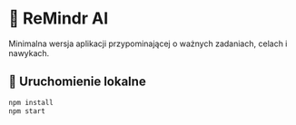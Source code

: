 # 🧠 ReMindr AI

Minimalna wersja aplikacji przypominającej o ważnych zadaniach, celach i nawykach.

## 🔧 Uruchomienie lokalne

```bash
npm install
npm start
